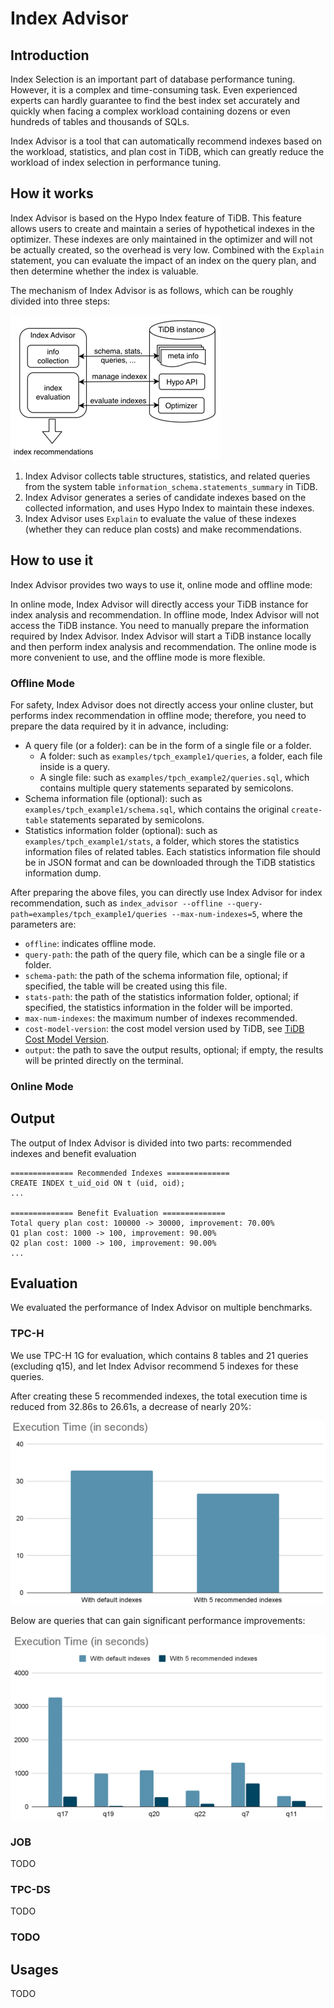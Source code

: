 # Index Advisor

## Introduction

Index Selection is an important part of database performance tuning. However, it is a complex and time-consuming task. Even experienced experts can hardly guarantee to find the best index set accurately and quickly when facing a complex workload containing dozens or even hundreds of tables and thousands of SQLs.

Index Advisor is a tool that can automatically recommend indexes based on the workload, statistics, and plan cost in TiDB, which can greatly reduce the workload of index selection in performance tuning.

## How it works

Index Advisor is based on the Hypo Index feature of TiDB. This feature allows users to create and maintain a series of hypothetical indexes in the optimizer. These indexes are only maintained in the optimizer and will not be actually created, so the overhead is very low. Combined with the `Explain` statement, you can evaluate the impact of an index on the query plan, and then determine whether the index is valuable.

The mechanism of Index Advisor is as follows, which can be roughly divided into three steps: 

![overview.png](doc/overview.png)

1. Index Advisor collects table structures, statistics, and related queries from the system table `information_schema.statements_summary` in TiDB.
2. Index Advisor generates a series of candidate indexes based on the collected information, and uses Hypo Index to maintain these indexes.
3. Index Advisor uses `Explain` to evaluate the value of these indexes (whether they can reduce plan costs) and make recommendations.

## How to use it

Index Advisor provides two ways to use it, online mode and offline mode:

In online mode, Index Advisor will directly access your TiDB instance for index analysis and recommendation.
In offline mode, Index Advisor will not access the TiDB instance. You need to manually prepare the information required by Index Advisor. Index Advisor will start a TiDB instance locally and then perform index analysis and recommendation.
The online mode is more convenient to use, and the offline mode is more flexible.

### Offline Mode

For safety, Index Advisor does not directly access your online cluster, but performs index recommendation in offline mode; therefore, you need to prepare the data required by it in advance, including:
- A query file (or a folder): can be in the form of a single file or a folder.
    - A folder: such as `examples/tpch_example1/queries`, a folder, each file inside is a query.
    - A single file: such as `examples/tpch_example2/queries.sql`, which contains multiple query statements separated by semicolons.
- Schema information file (optional): such as `examples/tpch_example1/schema.sql`, which contains the original `create-table` statements separated by semicolons.
- Statistics information folder (optional): such as `examples/tpch_example1/stats`, a folder, which stores the statistics information files of related tables. Each statistics information file should be in JSON format and can be downloaded through the TiDB statistics information dump.

After preparing the above files, you can directly use Index Advisor for index recommendation, such as `index_advisor --offline --query-path=examples/tpch_example1/queries --max-num-indexes=5`, where the parameters are:
- `offline`: indicates offline mode.
- `query-path`: the path of the query file, which can be a single file or a folder.
- `schema-path`: the path of the schema information file, optional; if specified, the table will be created using this file.
- `stats-path`: the path of the statistics information folder, optional; if specified, the statistics information in the folder will be imported.
- `max-num-indexes`: the maximum number of indexes recommended.
- `cost-model-version`: the cost model version used by TiDB, see [TiDB Cost Model Version](https://docs.pingcap.com/tidb/dev/system-variables#tidb_cost_model_version-starting-from-v620-version).
- `output`: the path to save the output results, optional; if empty, the results will be printed directly on the terminal.

### Online Mode



## Output

The output of Index Advisor is divided into two parts: recommended indexes and benefit evaluation

```
============== Recommended Indexes ==============
CREATE INDEX t_uid_oid ON t (uid, oid);
...

============== Benefit Evaluation ==============
Total query plan cost: 100000 -> 30000, improvement: 70.00%
Q1 plan cost: 1000 -> 100, improvement: 90.00%
Q2 plan cost: 1000 -> 100, improvement: 90.00%
...
```

## Evaluation

We evaluated the performance of Index Advisor on multiple benchmarks. 

### TPC-H

We use TPC-H 1G for evaluation, which contains 8 tables and 21 queries (excluding q15), and let Index Advisor recommend 5 indexes for these queries.

After creating these 5 recommended indexes, the total execution time is reduced from 32.86s to 26.61s, a decrease of nearly 20%:

![tpch_total](doc/evaluation_tpch_1g_total.png)

Below are queries that can gain significant performance improvements:

![tpch_query](doc/evaluation_tpch_1g_query.png)

### JOB

TODO

### TPC-DS

TODO

### TODO

## Usages

TODO